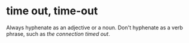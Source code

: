 # time out, time-out

Always hyphenate as an adjective or a noun. Don't hyphenate as a verb phrase, such as *the connection timed out*.
